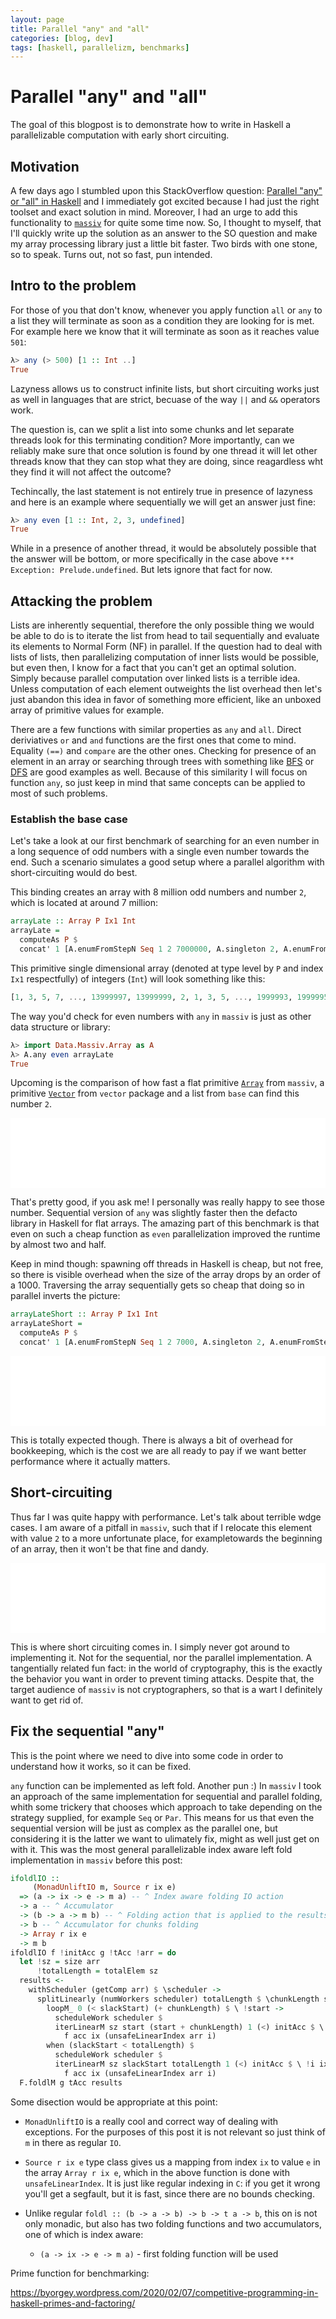 ```yaml
---
layout: page
title: Parallel "any" and "all"
categories: [blog, dev]
tags: [haskell, parallelizm, benchmarks]
---
```


# Parallel "any" and "all"

The goal of this blogpost is to demonstrate how to write in Haskell a parallelizable
computation with early short circuiting.

## Motivation

A few days ago I stumbled upon this StackOverflow question: [Parallel "any" or "all" in
Haskell](https://stackoverflow.com/questions/60160055/parallel-any-or-all-in-haskell) and I
immediately got excited because I had just the right toolset and exact solution in
mind. Moreover, I had an urge to add this functionality to
[`massiv`](https://github.com/lehins/massiv) for quite some time now. So, I thought to
myself, that I'll quickly write up the solution as an answer to the SO question and make my
array processing library just a little bit faster. Two birds with one stone, so to
speak. Turns out, not so fast, pun intended.

## Intro to the problem

For those of you that don't know, whenever you apply function `all` or `any` to a list
they will terminate as soon as a condition they are looking for is met. For example here
we know that it will terminate as soon as it reaches value `501`:

```haskell
λ> any (> 500) [1 :: Int ..]
True
```

Lazyness allows us to construct infinite lists, but short circuiting works just
as well in languages that are strict, becuase of the way `||` and `&&` operators work.

The question is, can we split a list into some chunks and let separate threads look for
this terminating condition? More importantly, can we reliably make sure that once solution
is found by one thread it will let other threads know that they can stop what they are
doing, since reagardless wht they find it will not affect the outcome?

Techincally, the last statement is not entirely true in presence of lazyness and here is
an example where sequentially we will get an answer just fine:

```haskell
λ> any even [1 :: Int, 2, 3, undefined]
True
```

While in a presence of another thread, it would be absolutely possible that the answer
will be bottom, or more specifically in the case above `*** Exception:
Prelude.undefined`. But lets ignore that fact for now.

## Attacking the problem

Lists are inherently sequential, therefore the only possible thing we would be able to do
is to iterate the list from head to tail sequentially and evaluate its elements to Normal
Form (NF) in parallel. If the question had to deal with lists of lists, then parallelizing
computation of inner lists would be possible, but even then, I know for a fact that you
can't get an optimal solution. Simply because parallel computation over linked lists is a
terrible idea. Unless computation of each element outweights the list overhead then let's
just abandon this idea in favor of something more efficient, like an unboxed array of
primitive values for example.

There are a few functions with similar properties as `any` and `all`. Direct deriviatives
`or` and `and` functions are the first ones that come to mind. Equality `(==)` and
`compare` are the other ones. Checking for presence of an element in an array or searching
through trees with something like
[BFS](https://en.wikipedia.org/wiki/Breadth-first_search) or
[DFS](https://en.wikipedia.org/wiki/Depth-first_search) are good examples as well. Because
of this similarity I will focus on function `any`, so just keep in mind that same concepts
can be applied to most of such problems.

### Establish the base case

Let's take a look at our first benchmark of searching for an even number in a long
sequence of odd numbers with a single even number towards the end. Such a scenario
simulates a good setup where a parallel algorithm with short-circuiting would do best.

This binding creates an array with 8 million odd numbers and number `2`, which is located
at around 7 million:

```haskell
arrayLate :: Array P Ix1 Int
arrayLate =
  computeAs P $
  concat' 1 [A.enumFromStepN Seq 1 2 7000000, A.singleton 2, A.enumFromStepN Seq 1 2 999999]
```

This primitive single dimensional array (denoted at type level by `P` and index `Ix1` respectfully) of
integers (`Int`) will look something like this:

```haskell
[1, 3, 5, 7, ..., 13999997, 13999999, 2, 1, 3, 5, ..., 1999993, 1999995, 1999997]
```

The way you'd check for even numbers with `any` in `massiv` is just as other data structure
or library:

```haskell
λ> import Data.Massiv.Array as A
λ> A.any even arrayLate
True
```

Upcoming is the comparison of how fast a flat primitive
[`Array`](https://www.stackage.org/haddock/nightly-2020-02-08/massiv-0.4.5.0/Data-Massiv-Core-List.html#t:Array)
from `massiv`, a primitive
[`Vector`](https://www.stackage.org/haddock/nightly-2020-02-08/vector-0.12.1.2/Data-Vector-Primitive.html#t:Vector)
from `vector` package and a list from `base` can find this number `2`.


<iframe id="discussion_iframe" frameborder="0" name="discussion" src="/assets/iframes/2020-02-12-parallel-any-all/late-no-termination.html" style="overflow: hidden; width: 100%; height: 112px;" scrolling="auto">Here should be benchmarks</iframe>

<!--
stack bench --ba '--output late-no-termination.html --match pattern any/Late --template /home/lehins/github/haskell-benchmarks/template.tpl' && mv late-no-termination.html ../../lehins.github.io/assets/iframes/2020-02-12-parallel-any-all/late-no-termination.html
-->

That's pretty good, if you ask me! I personally was really happy to see those
number. Sequential version of `any` was slightly faster then the defacto library in Haskell
for flat arrays. The amazing part of this benchmark is that even on such a cheap function as
`even` parallelization improved the runtime by almost two and half.


Keep in mind though: spawning off threads in Haskell is cheap, but not free, so there is
visible overhead when the size of the array drops by an order of a 1000. Traversing the
array sequentially gets so cheap that doing so in parallel inverts the picture:

```haskell
arrayLateShort :: Array P Ix1 Int
arrayLateShort =
  computeAs P $
  concat' 1 [A.enumFromStepN Seq 1 2 7000, A.singleton 2, A.enumFromStepN Seq 1 2 999]
```

<iframe id="discussion_iframe" frameborder="0" name="discussion" src="/assets/iframes/2020-02-12-parallel-any-all/late-short-no-termination.html" style="overflow: hidden; width: 100%; height: 112px;" scrolling="auto">Here should be benchmarks</iframe>

<!--
stack bench --ba '--output late-short-no-termination.html --match pattern any/LateShort --template-short /home/lehins/github/haskell-benchmarks/template-short.tpl' && mv late-short-no-termination.html ../../lehins.github.io/assets/iframes/2020-02-12-parallel-any-all/late-short-no-termination.html
-->

This is totally expected though. There is always a bit of overhead for bookkeeping, which is
the cost we are all ready to pay if we want better performance where it actually matters.


## Short-circuiting

Thus far I was quite happy with performance. Let's talk about terrible wdge cases. I am
aware of a pitfall in `massiv`, such that if I relocate this element with value `2` to a
more unfortunate place, for exampletowards the beginning of an array, then it won't be that
fine and dandy.



<iframe id="discussion_iframe" frameborder="0" name="discussion" src="/assets/iframes/2020-02-12-parallel-any-all/early-no-termination.html" style="overflow: hidden; width: 100%; height: 112px;" scrolling="auto">Here should be benchmarks</iframe>

<!--
stack bench --ba '--output early-no-termination.html --match pattern any/Early --template /home/lehins/github/haskell-benchmarks/template.tpl' && mv early-no-termination.html ../../lehins.github.io/assets/iframes/2020-02-12-parallel-any-all/early-no-termination.html
-->


This is where short circuiting comes in. I simply never got around to implementing it. Not
for the sequential, nor the parallel implementation. A tangentially related fun fact: in the
world of cryptography, this is the exactly the behavior you want in order to prevent timing
attacks. Despite that, the target audience of `massiv` is not cryptographers, so that is a
wart I definitely want to get rid of.

## Fix the sequential "any"

This is the point where we need to dive into some code in order to understand how it works,
so it can be fixed.


`any` function can be implemented as left fold. Another pun :) In `massiv` I took an
approach of the same implementation for sequential and parallel folding, whith some trickery
that chooses which approach to take depending on the strategy supplied, for example `Seq` or
`Par`. This means for us that even the sequential version will be just as complex as the
parallel one, but considering it is the latter we want to ulimately fix, might as well just
get on with it. This was the most general parallelizable index aware left fold implementation
in `massiv` before this post:


```haskell
ifoldlIO ::
     (MonadUnliftIO m, Source r ix e)
  => (a -> ix -> e -> m a) -- ^ Index aware folding IO action
  -> a -- ^ Accumulator
  -> (b -> a -> m b) -- ^ Folding action that is applied to the results of a parallel fold
  -> b -- ^ Accumulator for chunks folding
  -> Array r ix e
  -> m b
ifoldlIO f !initAcc g !tAcc !arr = do
  let !sz = size arr
      !totalLength = totalElem sz
  results <-
    withScheduler (getComp arr) $ \scheduler ->
      splitLinearly (numWorkers scheduler) totalLength $ \chunkLength slackStart -> do
        loopM_ 0 (< slackStart) (+ chunkLength) $ \ !start ->
          scheduleWork scheduler $
          iterLinearM sz start (start + chunkLength) 1 (<) initAcc $ \ !i ix !acc ->
            f acc ix (unsafeLinearIndex arr i)
        when (slackStart < totalLength) $
          scheduleWork scheduler $
          iterLinearM sz slackStart totalLength 1 (<) initAcc $ \ !i ix !acc ->
            f acc ix (unsafeLinearIndex arr i)
  F.foldlM g tAcc results
```


Some disection would be appropriate at this point:

* `MonadUnliftIO` is a really cool and correct way of dealing with exceptions. For the
  purposes of this post it is not relevant so just think of `m` in there as regular `IO`.

* `Source r ix e` type class gives us a mapping from index `ix` to value `e` in the array
  `Array r ix e`, which in the above function is done with `unsafeLinearIndex`. It is just
  like regular indexing in `C`: if you get it wrong you'll get a segfault, but it is fast,
  since there are no bounds checking.
* Unlike regular `foldl :: (b -> a -> b) -> b -> t a -> b`, this on is not only monadic, but
  also has two folding functions and two accumulators, one of which is index aware:

  * `(a -> ix -> e -> m a)` - first folding function will be used 




<!-- PARALLEL: -->
<!-- , and since its result is monoidal, we  -->


Prime function for benchmarking:

https://byorgey.wordpress.com/2020/02/07/competitive-programming-in-haskell-primes-and-factoring/


